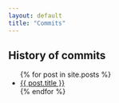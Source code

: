 ```yaml
---
layout: default
title: "Commits"
---
```


<div class='main_page'>
  <h2>History of commits</h2>

  <ul>
  {% for post in site.posts %}
    <li><a href="/documentation/{{ post.url }}">{{ post.title }}</a></li>
  {% endfor %}
  </ul>
<div>